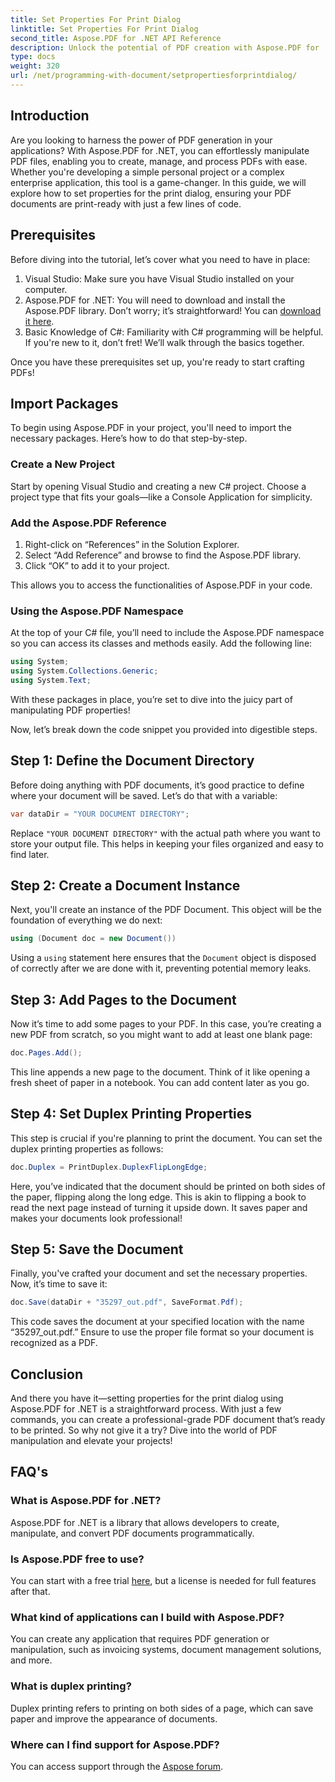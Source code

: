 ```yaml
---
title: Set Properties For Print Dialog
linktitle: Set Properties For Print Dialog
second_title: Aspose.PDF for .NET API Reference
description: Unlock the potential of PDF creation with Aspose.PDF for .NET. This guide helps you set up print properties effortlessly.
type: docs
weight: 320
url: /net/programming-with-document/setpropertiesforprintdialog/
---
```

## Introduction

Are you looking to harness the power of PDF generation in your applications? With Aspose.PDF for .NET, you can effortlessly manipulate PDF files, enabling you to create, manage, and process PDFs with ease. Whether you're developing a simple personal project or a complex enterprise application, this tool is a game-changer. In this guide, we will explore how to set properties for the print dialog, ensuring your PDF documents are print-ready with just a few lines of code.

## Prerequisites

Before diving into the tutorial, let’s cover what you need to have in place:

1. Visual Studio: Make sure you have Visual Studio installed on your computer.
2. Aspose.PDF for .NET: You will need to download and install the Aspose.PDF library. Don’t worry; it’s straightforward! You can [download it here](https://releases.aspose.com/pdf/net/).
3. Basic Knowledge of C#: Familiarity with C# programming will be helpful. If you're new to it, don’t fret! We’ll walk through the basics together. 

Once you have these prerequisites set up, you're ready to start crafting PDFs!

## Import Packages

To begin using Aspose.PDF in your project, you'll need to import the necessary packages. Here’s how to do that step-by-step.

### Create a New Project

Start by opening Visual Studio and creating a new C# project. Choose a project type that fits your goals—like a Console Application for simplicity.

### Add the Aspose.PDF Reference

1. Right-click on “References” in the Solution Explorer.
2. Select “Add Reference” and browse to find the Aspose.PDF library.
3. Click “OK” to add it to your project.

This allows you to access the functionalities of Aspose.PDF in your code.

### Using the Aspose.PDF Namespace

At the top of your C# file, you’ll need to include the Aspose.PDF namespace so you can access its classes and methods easily. Add the following line:

```csharp
using System;
using System.Collections.Generic;
using System.Text;
```

With these packages in place, you’re set to dive into the juicy part of manipulating PDF properties!

Now, let’s break down the code snippet you provided into digestible steps.

## Step 1: Define the Document Directory

Before doing anything with PDF documents, it’s good practice to define where your document will be saved. Let’s do that with a variable:

```csharp
var dataDir = "YOUR DOCUMENT DIRECTORY";
```
Replace `"YOUR DOCUMENT DIRECTORY"` with the actual path where you want to store your output file. This helps in keeping your files organized and easy to find later.

## Step 2: Create a Document Instance

Next, you'll create an instance of the PDF Document. This object will be the foundation of everything we do next:

```csharp
using (Document doc = new Document())
```

Using a `using` statement here ensures that the `Document` object is disposed of correctly after we are done with it, preventing potential memory leaks.

## Step 3: Add Pages to the Document

Now it’s time to add some pages to your PDF. In this case, you’re creating a new PDF from scratch, so you might want to add at least one blank page:

```csharp
doc.Pages.Add();
```

This line appends a new page to the document. Think of it like opening a fresh sheet of paper in a notebook. You can add content later as you go.

## Step 4: Set Duplex Printing Properties

This step is crucial if you're planning to print the document. You can set the duplex printing properties as follows:

```csharp
doc.Duplex = PrintDuplex.DuplexFlipLongEdge;
```

Here, you’ve indicated that the document should be printed on both sides of the paper, flipping along the long edge. This is akin to flipping a book to read the next page instead of turning it upside down. It saves paper and makes your documents look professional!

## Step 5: Save the Document

Finally, you've crafted your document and set the necessary properties. Now, it’s time to save it:

```csharp
doc.Save(dataDir + "35297_out.pdf", SaveFormat.Pdf);
```

This code saves the document at your specified location with the name “35297_out.pdf.” Ensure to use the proper file format so your document is recognized as a PDF.

## Conclusion

And there you have it—setting properties for the print dialog using Aspose.PDF for .NET is a straightforward process. With just a few commands, you can create a professional-grade PDF document that’s ready to be printed. So why not give it a try? Dive into the world of PDF manipulation and elevate your projects!

## FAQ's

### What is Aspose.PDF for .NET?
Aspose.PDF for .NET is a library that allows developers to create, manipulate, and convert PDF documents programmatically.

### Is Aspose.PDF free to use?
You can start with a free trial [here](https://releases.aspose.com/), but a license is needed for full features after that.

### What kind of applications can I build with Aspose.PDF?
You can create any application that requires PDF generation or manipulation, such as invoicing systems, document management solutions, and more.

### What is duplex printing?
Duplex printing refers to printing on both sides of a page, which can save paper and improve the appearance of documents.

### Where can I find support for Aspose.PDF?
You can access support through the [Aspose forum](https://forum.aspose.com/c/pdf/10).

